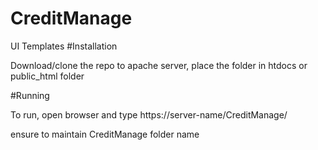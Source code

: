 # CreditManage
UI Templates
#Installation

Download/clone the repo to apache server, place the folder in htdocs or public_html folder

#Running

To run, open browser and type https://server-name/CreditManage/

ensure to maintain CreditManage folder name
